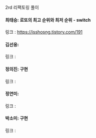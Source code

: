 2rd 리팩토링 풀이<br>

#### 최태승: 로또의 최고 순위와 최저 순위 - switch
링크 : https://isshosng.tistory.com/191

#### 김선웅:
링크 : 

#### 정의진: 구현
링크 : 

#### 정연미: 
링크 : 

#### 박소미: 구현
링크 : 
